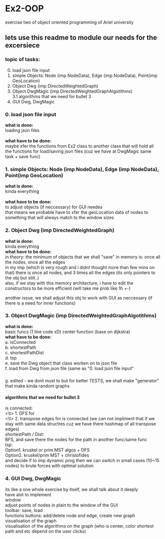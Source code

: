 # Ex2-OOP
exercise two of object oriented programming of Ariel university

## lets use this readme to module our needs for the excersiece
### topic of tasks:
0. load json file input <br>
1. simple Objects: Node (imp NodeData), Edge (imp NodeData), Point(imp GeoLocation) <br>
2. Object Dwg (imp DirectedWeightedGraph) <br>
3. Object DwgMagic (imp DirectedWeightedGraphAlgotithms) <br>
3.1 algorithms that we need for bullet 3 <br>
4. GUI Dwg, DwgMagic <br>

### 0. load json file input
**what is done:** <br>
loading json files<br>
<br>
**what have to be done:** <br>
maybe xfer the functions from Ex2 class to another class that will hold all the functions for load/saving json files (cuz we have at DwgMagic same task + save func)

### 1. simple Objects: Node (imp NodeData), Edge (imp NodeData), Point(imp GeoLocation) 
**what is done:** <br>
kinda everything <br>
<br>
**what have to be done:** <br>
to adjust objects (if neccessary) for GUI needes <br>
that means we probable have to xfer the geoLocation data of nodes to something that will always match to the window sizes <br>

### 2. Object Dwg (imp DirectedWeightedGraph) 
**what is done:** <br>
kinda everything
<br>
**what have to be done:** <br>
in theory: the minimum of objects that we shall "save" in memory is: once all the nodes, once all the edges <br>
in my imp (which is very rough and i didnt thought more than few mins on that) there is once all nodes, and 3 times all the edges (its only pointers to the obj but still..) <br>
also, if we stay with this memory architecture, i have to edit the constructors to be more efficient (will take me prob like 1h +-) <br>

another issue, we shall adjust this obj to work with GUI as neccessary (if there is a need for inner functions)


### 3. Object DwgMagic (imp DirectedWeightedGraphAlgotithms) 
**what is done:** <br>
basic funcs (1 line code xD)
center function (base on dijkstra)
<br>
**what have to be done:** <br>
a. isConnected <br>
b. shortestPath <br>
c. shortestPathDist <br>
d. tsp <br>
e. save the Dwg object that class worken on to json file <br>
f. load from Dwg from json file (same as "0. load json file input" <br>

#####
g. edited - we dont must to but for better TESTS, we shall make "generator" that make kinda random graphs

#### algorithms that we need for bullet 3
 is connected: <br>
<\t>    1. DFS for <br>
<\t>    2. transpose edges for is connected (we can not impliment that if we stay with same data structres cuz we have there hashmap of all transpose edges) <br>
 shortestPath / Dist: <br>
BFS, and save there the nodes for the path in another func/same func <br>
 tsp: <br>
 Option1. kruskel or prim MST algos + DFS <br> 
 Option2. kruskel/prim MST + christofides <br> 
  and decide if to imp dynamic prog then we can switch in small cases (10~15 nodes) to brute forces with optimal solution
  
  
### 4. GUI Dwg, DwgMagic
its like a one whole exercise by itself, we shall talk about it deeply <br>
have alot to implement <br>
window <br>
adjust points of nodes in plain to the window of the GUI <br>
toolbar: save, load <br>
functions buttons: add/delete node and edge, create new graph <br>
visualisation of the graph <br>
visualisation of the algorithms on the graph (who is center, color shortest path and etc depend on the user clicks)
